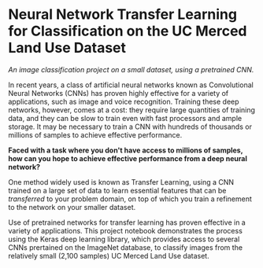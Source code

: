 # Neural Network Transfer Learning for Classification on the UC Merced Land Use Dataset
*An image classification project on a small dataset, using a pretrained CNN.*  

In recent years, a class of artificial neural networks known as Convolutional Neural Networks (CNNs) has proven highly effective for a variety of applications, such as image and voice recognition. Training these deep networks, however, comes at a cost: they require large quantities of training data, and they can be slow to train even with fast processors and ample storage. It may be necessary to train a CNN with hundreds of thousands or millions of samples to achieve effective performance.  

**Faced with a task where you don't have access to millions of samples, how can you hope to achieve effective performance from a deep neural network?**  

One method widely used is known as Transfer Learning, using a CNN trained on a large set of data to learn essential features that can be *transferred* to your problem domain, on top of which you train a refinement to the network on your smaller dataset.  

Use of pretrained networks for transfer learning has proven effective in a variety of applications. This project notebook demonstrates the process using the Keras deep learning library, which provides access to several CNNs prertained on the ImageNet database, to classify images from the relatively small (2,100 samples) UC Merced Land Use dataset. 
